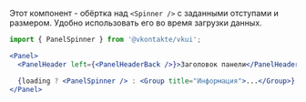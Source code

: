 Этот компонент - обёртка над `<Spinner />` с заданными отступами и размером. Удобно использовать его во время загрузки данных.

```jsx static
import { PanelSpinner } from '@vkontakte/vkui';

<Panel>
  <PanelHeader left={<PanelHeaderBack />}>Заголовок панели</PanelHeader>

  {loading ? <PanelSpinner /> : <Group title="Информация">...</Group>}
</Panel>
```
